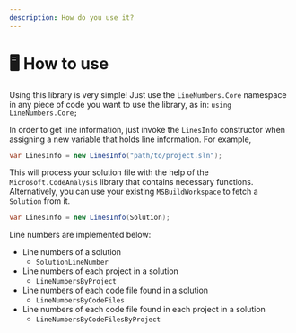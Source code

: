 ```yaml
---
description: How do you use it?
---
```


# 🖥 How to use

Using this library is very simple! Just use the `LineNumbers.Core` namespace in any piece of code you want to use the library, as in: `using LineNumbers.Core;`

In order to get line information, just invoke the `LinesInfo` constructor when assigning a new variable that holds line information. For example,

```csharp
var LinesInfo = new LinesInfo("path/to/project.sln");
```

This will process your solution file with the help of the `Microsoft.CodeAnalysis` library that contains necessary functions. Alternatively, you can use your existing `MSBuildWorkspace` to fetch a `Solution` from it.

```csharp
var LinesInfo = new LinesInfo(Solution);
```

Line numbers are implemented below:

* Line numbers of a solution
  * `SolutionLineNumber`
* Line numbers of each project in a solution
  * `LineNumbersByProject`
* Line numbers of each code file found in a solution
  * `LineNumbersByCodeFiles`
* Line numbers of each code file found in each project in a solution
  * `LineNumbersByCodeFilesByProject`
